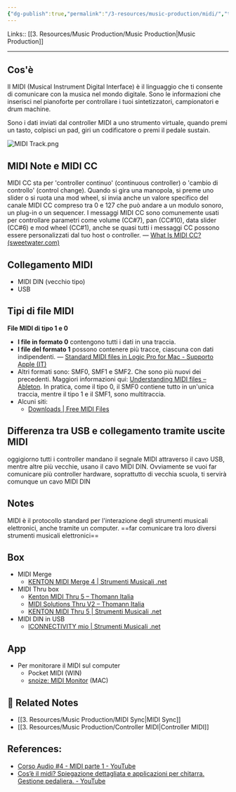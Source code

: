 ```yaml
---
{"dg-publish":true,"permalink":"/3-resources/music-production/midi/","tags":["note"]}
---
```


Links:: [[3. Resources/Music Production/Music Production\|Music Production]]

---
## Cos'è

Il MIDI (Musical Instrument Digital Interface) è il linguaggio che ti consente di comunicare con la musica nel mondo digitale. Sono le informazioni che inserisci nel pianoforte per controllare i tuoi sintetizzatori, campionatori e drum machine.

Sono i dati inviati dal controller MIDI a uno strumento virtuale, quando premi un tasto, colpisci un pad, giri un codificatore o premi il pedale sustain.

![MIDI Track.png](/img/user/3.%20Resources/Attachments/MIDI%20Track.png)

## MIDI Note e MIDI CC

MIDI CC sta per 'controller continuo' (continuous controller) o 'cambio di controllo' (control change). Quando si gira una manopola, si preme uno slider o si ruota una mod wheel, si invia anche un valore specifico del canale MIDI CC compreso tra 0 e 127 che può andare a un modulo sonoro, un plug-in o un sequencer. I messaggi MIDI CC sono comunemente usati per controllare parametri come volume (CC#7), pan (CC#10), data slider (CC#6) e mod wheel (CC#1), anche se quasi tutti i messaggi CC possono essere personalizzati dal tuo host o controller. — [What Is MIDI CC? (sweetwater.com)](https://www.sweetwater.com/insync/what-is-midi-cc/)


## Collegamento MIDI

- MIDI DIN (vecchio tipo)
- USB


## Tipi di file MIDI

**File MIDI di tipo 1 e 0**

- **I file in formato 0** contengono tutti i dati in una traccia. 
- **I file del formato 1** possono contenere più tracce, ciascuna con dati indipendenti. — [Standard MIDI files in Logic Pro for Mac - Supporto Apple (IT)](https://support.apple.com/it-it/guide/logicpro/lgcpdf6a3851/mac#:~:text=Format%200%20files%20contain%20all,tracks%2C%20each%20with%20independent%20data.)
- Altri formati sono: SMF0, SMF1 e SMF2. Che sono più nuovi dei precedenti. Maggiori informazioni qui: [Understanding MIDI files – Ableton](https://help.ableton.com/hc/en-us/articles/209068169-Understanding-MIDI-files). In pratica, come il tipo 0, il SMF0 contiene tutto in un'unica traccia, mentre il tipo 1 e il SMF1, sono multitraccia. 
- Alcuni siti:
	- [Downloads | Free MIDI Files](https://midifilesdownload.com/)


## Differenza tra USB e collegamento tramite uscite MIDI

oggigiorno tutti i controller mandano il segnale MIDI attraverso il cavo USB, mentre altre più vecchie, usano il cavo MIDI DIN. Ovviamente se vuoi far comunicare più controller hardware, soprattutto di vecchia scuola, ti servirà comunque un cavo MIDI DIN 

## Notes

MIDI è il protocollo standard per l'interazione degli strumenti musicali elettronici, anche tramite un computer.
==far comunicare tra loro diversi strumenti musicali elettronici==

## Box

- MIDI Merge
	- [KENTON MIDI Merge 4 | Strumenti Musicali .net](https://www.strumentimusicali.net/product_info.php/products_id/57674/kenton-midi-merge-4.html?keywords=midi+clock)
- MIDI Thru box
	- [Kenton MIDI Thru 5 – Thomann Italia](https://www.thomann.de/it/kenton_midi_thru_5.htm)
	- [MIDI Solutions Thru V2 – Thomann Italia](https://www.thomann.de/it/midi_solutions_thru_v2.htm)
	- [KENTON MIDI Thru 5 | Strumenti Musicali .net](https://www.strumentimusicali.net/product_info.php/products_id/57675/kenton-midi-thru-5.html?gad_source=1)
- MIDI DIN in USB
	- [ICONNECTIVITY mio | Strumenti Musicali .net](https://www.strumentimusicali.net/product_info.php/products_id/41539/iconnectivity-mio.html)


## App

- Per monitorare il MIDI sul computer
	- Pocket MIDI (WIN)
	- [snoize: MIDI Monitor](https://www.snoize.com/midimonitor/) (MAC)



## 🔗 Related Notes

- [[3. Resources/Music Production/MIDI Sync\|MIDI Sync]]
- [[3. Resources/Music Production/Controller MIDI\|Controller MIDI]]

## References:

- [Corso Audio #4 - MIDI parte 1 - YouTube](https://www.youtube.com/watch?v=5Bk5wOwjw1s)
- [Cos’è il midi? Spiegazione dettagliata e applicazioni per chitarra. Gestione pedaliera. - YouTube](https://www.youtube.com/watch?v=ZSfokDhWeoc)



